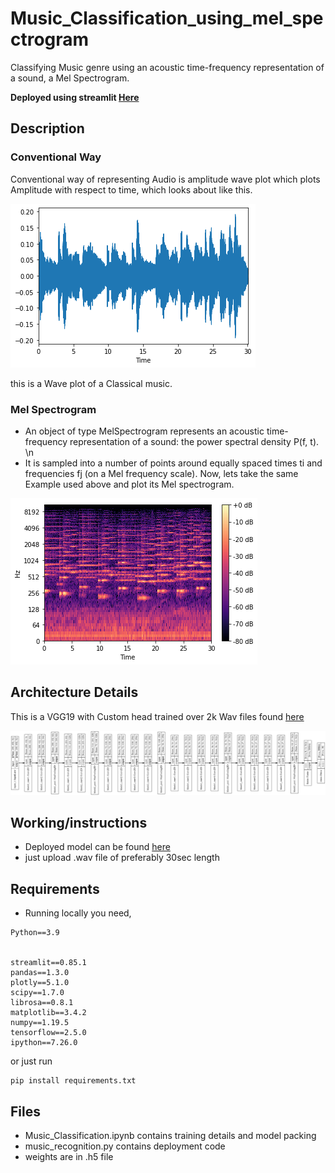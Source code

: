 # Music_Classification_using_mel_spectrogram

Classifying Music genre using an acoustic time-frequency representation of a sound, a Mel Spectrogram.

**Deployed using streamlit [Here]()**

## Description
### Conventional Way
Conventional way of representing Audio is amplitude wave plot which plots Amplitude with respect to time, which looks about like this.


![amp_img](https://github.com/sirreajohn/Music_Classification_using_mel_spectrogram/blob/master/amplitude%20graph.png)


this is a Wave plot of a Classical music.
### Mel Spectrogram
  - An object of type MelSpectrogram represents an acoustic time-frequency representation of a sound: the power spectral density P(f, t). \n
  - It is sampled into a number of points around equally spaced times ti and frequencies fj (on a Mel frequency scale).
Now, lets take the same Example used above and plot its Mel spectrogram.

![mel](https://github.com/sirreajohn/Music_Classification_using_mel_spectrogram/blob/master/spectrogram.png)

## Architecture Details
This is a VGG19 with Custom head trained over 2k Wav files found [here](https://www.kaggle.com/andradaolteanu/gtzan-dataset-music-genre-classification)

![archi](https://github.com/sirreajohn/Music_Classification_using_mel_spectrogram/blob/master/model_architecture.png)

## Working/instructions

- Deployed model can be found [here]()
- just upload .wav file of preferably 30sec length 

## Requirements
- Running locally you need,
```
Python==3.9


streamlit==0.85.1
pandas==1.3.0
plotly==5.1.0
scipy==1.7.0
librosa==0.8.1
matplotlib==3.4.2
numpy==1.19.5
tensorflow==2.5.0
ipython==7.26.0
```

or just run 
```
pip install requirements.txt
```

## Files
- Music_Classification.ipynb contains training details and model packing
- music_recognition.py contains deployment code 
- weights are in .h5 file
